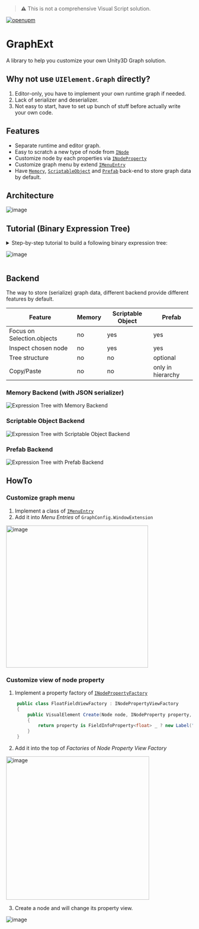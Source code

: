 > ⚠️ This is not a comprehensive Visual Script solution.

[![openupm](https://img.shields.io/npm/v/com.quabug.graph-ext?label=openupm&registry_uri=https://package.openupm.com)](https://openupm.com/packages/com.quabug.graph-ext/)
# GraphExt
A library to help you customize your own Unity3D Graph solution.

## Why not use `UIElement.Graph` directly?
1. Editor-only, you have to implement your own runtime graph if needed.
2. Lack of serializer and deserializer.
3. Not easy to start, have to set up bunch of stuff before actually write your own code.

## Features
- Separate runtime and editor graph.
- Easy to scratch a new type of node from [`INode`](Packages/com.quabug.graph-ext/Core/Runtime/Data/INode.cs)
- Customize node by each properties via [`INodeProperty`](Packages/com.quabug.graph-ext/NodeProperties)
- Customize graph menu by extend [`IMenuEntry`](Packages/com.quabug.graph-ext/Core/Editor/Menu/IMenuEntry.cs)
- Have [`Memory`](Packages/com.quabug.graph-ext/Backend/Memory), [`ScriptableObject`](Packages/com.quabug.graph-ext/Backend/ScriptableObject) and [`Prefab`](Packages/com.quabug.graph-ext/Backend/Prefab) back-end to store graph data by default.

## Architecture
![image](https://user-images.githubusercontent.com/683655/149826813-7fa740a1-0195-41b1-b538-9626563934e6.png)

## Tutorial (Binary Expression Tree)
<details><summary>Step-by-step tutorial to build a following binary expression tree:
    
![image](https://user-images.githubusercontent.com/683655/147669435-5c057c71-ad60-4f01-a177-bece9091b912.png)
</summary>

### 1. Define runtime nodes:
1. Define the interface of expression node:
``` c#
public interface IExpressionNode : INode<GraphRuntime<IExpressionNode>>
{
    float GetValue([NotNull] GraphRuntime<IExpressionNode> graph);
}
```

2. Define `ValueNode` with a single-input-port and a value property.
``` c#
[Serializable]
public class ValueNode : IExpressionNode
{
    // define a single-float-input port
    [NodePort] private static float _input;
    // define a node property of `_value:SerializedProperty`
    [NodeProperty(InputPort = nameof(_input))] public float Value;

    public float GetValue(GraphRuntime<IExpressionNode> _)
    {
        return Value;
    }

    public bool IsPortCompatible(GraphRuntime<IExpressionNode> graph, in PortId input, in PortId output) => true;
    public void OnConnected(GraphRuntime<IExpressionNode> graph, in PortId input, in PortId output) {}
    public void OnDisconnected(GraphRuntime<IExpressionNode> graph, in PortId input, in PortId output) {}
}
```

3. Define `AddNode` with a single-input-port and a multi-output-port. `GetValue` will sum the value of output-connected nodes together.
``` c#
[Serializable]
public class AddNode : IExpressionNode
{
    // define a single-float-input port
    [NodePort(Direction = PortDirection.Input, HideLabel = true)] private static float _input;
    // define a multi-float-output port with at most 2 connections
    [NodePort(Direction = PortDirection.Output, Capacity = 2, HideLabel = true)] private static float _output;

    public float GetValue(GraphRuntime<IExpressionNode> graph)
    {
        var thisNodeId = graph[this];
        var inputPortId = new PortId(thisNodeId, nameof(_input));
        var connectedNodeIds = graph.FindConnectedNodes(inputPortId);
        var connectedNodes = connectedNodeIds.Select(nodeId => graph[nodeId]);
        return connectedNodes.Sum(node => node.GetValue(graph));
    }

    public bool IsPortCompatible(GraphRuntime<IExpressionNode> graph, in PortId input, in PortId output) => true;
    public void OnConnected(GraphRuntime<IExpressionNode> graph, in PortId input, in PortId output) {}
    public void OnDisconnected(GraphRuntime<IExpressionNode> graph, in PortId input, in PortId output) {}
}
```

### 2. Define graph and node `ScriptableObject` to store graph data.
``` c#
// ExpressionNodeScriptableObject.cs
public class ExpressionNodeScriptableObject : NodeScriptableObject<IExpressionNode> {}
```
``` c#
// ExpressionGraphScriptableObject.cs
[CreateAssetMenu(menuName = "Expression Graph", fileName = "Graph/New Expression Graph", order = 0)]
public class ExpressionGraphScriptableObject : GraphScriptableObject<IExpressionNode, ExpressionNodeScriptableObject> {}
```
![image](https://user-images.githubusercontent.com/683655/147674310-bdeae924-014a-4dd9-a5a1-ae6effd8644e.png)

### 3. Define graph menu entries and window extension to use `ExpressionGraphScriptableObject` as backend:
``` c#
public class ExpressionNodeBasicGraphInstaller : BasicGraphInstaller<IExpressionNode> {}
public class ExpressionNodeGraphWindowExtension : ScriptableObjectNodeCreationMenuEntry<IExpressionNode, ExpressionNodeScriptableObject> {}
public class ExpressionNodeInstaller : ScriptableObjectWindowExtension<IExpressionNode, ExpressionNodeScriptableObject> {}
public class ExpressionNodeMenuEntry : NodeMenuEntry<IExpressionNode>
{
    public VisualNodeMenuEntry(GraphRuntime<IExpressionNode> graphRuntime, InitializeNodePosition initializeNodePosition) : base(graphRuntime, initializeNodePosition)
    {
    }
}
```

### 4. Create a new graph window config file and set to use expression extensions:
![image](https://user-images.githubusercontent.com/683655/147674011-a0a5b768-2cd7-4f65-91bf-9a064ebe393c.png)
<img width="380" alt="image" src="https://user-images.githubusercontent.com/683655/151151527-835f912d-87d5-4ed4-821b-5bd4e478cf62.png" />

### 5. Open expression graph window and choose a "Expression Graph" to modifying:
    
<img width="463" alt="image" src="https://user-images.githubusercontent.com/683655/151151699-c2b312e6-58e1-4e4e-91ef-687b4dfebb83.png" />
    
![image](https://user-images.githubusercontent.com/683655/147678357-a8385a57-5070-4404-9a65-d1c1077bb9d5.png)

### 6. (Optional) Make it nicer:
- compact node look of `AddNode`:![image](https://user-images.githubusercontent.com/683655/147679433-baf816ef-d6ab-475c-9388-1396870f1191.png)
``` c#
public class AddNode : IExpressionNode
{
    // define a property to hold input and output port
    [NodeProperty(HideValue = true, InputPort = nameof(_input), OutputPort = nameof(_output))] private static int add;
    ...
```

- make a base expression node:
``` c#
public abstract class ExpressionNode : IExpressionNode
{
    [NodePort(Direction = PortDirection.Input, Capacity = 1, Hide = true)] protected static float _input;
    [NodePort(Direction = PortDirection.Output, Capacity = 2, Hide = true)] protected static float _output;

    public bool IsPortCompatible(GraphRuntime<IExpressionNode> graph, in PortId input, in PortId output) => true;
    public void OnConnected(GraphRuntime<IExpressionNode> graph, in PortId input, in PortId output) {}
    public void OnDisconnected(GraphRuntime<IExpressionNode> graph, in PortId input, in PortId output) {}

    public abstract float GetValue(GraphRuntime<IExpressionNode> graph);

    protected IEnumerable<IExpressionNode> GetConnectedNodes(GraphRuntime<IExpressionNode> graph)
    {
        var thisNodeId = graph[this];
        var inputPortId = new PortId(thisNodeId, nameof(_input));
        var connectedNodeIds = graph.FindConnectedNodes(inputPortId);
        var connectedNodes = connectedNodeIds.Select(nodeId => graph[nodeId]);
        return connectedNodes;
    }
}

[Serializable]
public class ValueNode : ExpressionNode
{
    [NodeProperty(InputPort = nameof(_input))] public float Value;
    public override float GetValue(GraphRuntime<IExpressionNode> _) => Value;
}

[Serializable]
public class AddNode : ExpressionNode
{
    [NodeProperty(HideValue = true, InputPort = nameof(_input), OutputPort = nameof(_output))] private static int add;
    public override float GetValue(GraphRuntime<IExpressionNode> graph) => GetConnectedNodes(graph).Sum(node => node.GetValue(graph));
}
```

- Use prefab (and GameObject tree) as backend:
    1. Use `ITreeNode<>` interface instead of `INode<>`
    ``` c#
    public interface IExpressionNode : ITreeNode<GraphRuntime<IExpressionNode>>
    {
        float GetValue([NotNull] GraphRuntime<IExpressionNode> graph);
    }

    public abstract class ExpressionNode : IExpressionNode
    {
        public string InputPortName => nameof(_input);
        public string OutputPortName => nameof(_output);
    ...
    ```
    
    2. Define tree component:
    ``` c#
    // ExpressionTreeNodeComponent.cs
    public class ExpressionTreeNodeComponent : TreeNodeComponent<IExpressionNode, ExpressionTreeNodeComponent> {}
    ```
    
    3. Define window extension and installers of prefab:
    ``` c#
    public class ExpressionPrefabGraphWindowExtension : PrefabGraphWindowExtension<IExpressionNode, ExpressionTreeNodeComponent> {}
    public class ExpressionPrefabInstaller : SerializableGraphBackendInstaller<IExpressionNode, ExpressionTreeNodeComponent> {}
    public class ExpressionPrefabIsPortCompatibleInstaller : PrefabIsPortCompatibleInstaller<IExpressionNode, ExpressionTreeNodeComponent> {}
    ```
    
    3. Create window config:

    <img width="379" alt="image" src="https://user-images.githubusercontent.com/683655/151153503-ab02f784-361a-4c55-bdc2-5b44446e45fa.png">
    
    4. Open a prefab and start to modify:
 
    ![image](https://user-images.githubusercontent.com/683655/147681512-e63c90b3-6727-4353-8434-a9179c6cdf62.png)
    
</details>

## Backend
The way to store (serialize) graph data, different backend provide different features by default.
    
| Feature      | Memory | Scriptable Object | Prefab |
| ----------- | ----------- | ----------- | ----------- |
| Focus on Selection.objects      |    no    | yes | yes |
| Inspect chosen node   |    no     | yes | yes |
| Tree structure | no | no | optional |
| Copy/Paste | no | no | only in hierarchy |
    
### Memory Backend (with JSON serializer)
![Expression Tree with Memory Backend](https://user-images.githubusercontent.com/683655/157448816-e80a55f4-f34e-4dbb-9f16-47a9729ca56d.gif)
    
### Scriptable Object Backend
![Expression Tree with Scriptable Object Backend](https://user-images.githubusercontent.com/683655/157398002-f6c6678e-a704-4626-af33-060cc27930bc.gif)
    
### Prefab Backend
![Expression Tree with Prefab Backend](https://user-images.githubusercontent.com/683655/157399308-3d433d7a-5931-44c4-b386-3d78a6fc2533.gif)

## HowTo
### Customize graph menu
1. Implement a class of [`IMenuEntry`](Packages/com.quabug.graph-ext/Core/Editor/Menu/IMenuEntry.cs)
2. Add it into _Menu Entries_ of `GraphConfig.WindowExtension`
    
<img width="383" alt="image" src="https://user-images.githubusercontent.com/683655/151153702-5e2ab4b7-f308-4138-94d5-fee829a4ab51.png">

### Customize view of node property
1. Implement a property factory of [`INodePropertyFactory`](Packages/com.quabug.graph-ext/Core/Editor/View/NodePropertyViewFactory.cs)
``` c#
    public class FloatFieldViewFactory : INodePropertyViewFactory
    {
        public VisualElement Create(Node node, INodeProperty property, INodePropertyViewFactory factory)
        {
            return property is FieldInfoProperty<float> _ ? new Label("replace view") : null;
        }
    }
```

2. Add it into the top of _Factories_ of _Node Property View Factory_

<img width="386" alt="image" src="https://user-images.githubusercontent.com/683655/151153808-7fb6dfc4-e682-4d09-b998-de5dce27a747.png">

3. Create a node and will change its property view.

![image](https://user-images.githubusercontent.com/683655/147737633-a7c982f0-1e86-4e34-8ca8-d89025014ece.png)
